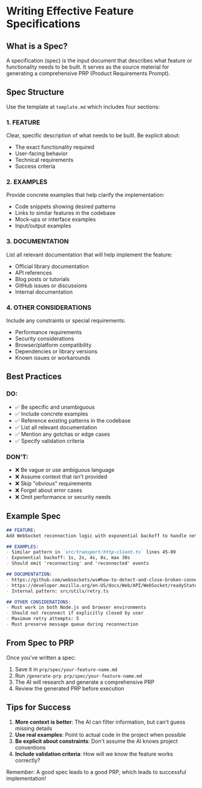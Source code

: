 # Writing Effective Feature Specifications

## What is a Spec?

A specification (spec) is the input document that describes what feature or functionality needs to be built. It serves as the source material for generating a comprehensive PRP (Product Requirements Prompt).

## Spec Structure

Use the template at `template.md` which includes four sections:

### 1. FEATURE
Clear, specific description of what needs to be built. Be explicit about:
- The exact functionality required
- User-facing behavior
- Technical requirements
- Success criteria

### 2. EXAMPLES
Provide concrete examples that help clarify the implementation:
- Code snippets showing desired patterns
- Links to similar features in the codebase
- Mock-ups or interface examples
- Input/output examples

### 3. DOCUMENTATION
List all relevant documentation that will help implement the feature:
- Official library documentation
- API references
- Blog posts or tutorials
- GitHub issues or discussions
- Internal documentation

### 4. OTHER CONSIDERATIONS
Include any constraints or special requirements:
- Performance requirements
- Security considerations  
- Browser/platform compatibility
- Dependencies or library versions
- Known issues or workarounds

## Best Practices

### DO:
- ✅ Be specific and unambiguous
- ✅ Include concrete examples
- ✅ Reference existing patterns in the codebase
- ✅ List all relevant documentation
- ✅ Mention any gotchas or edge cases
- ✅ Specify validation criteria

### DON'T:
- ❌ Be vague or use ambiguous language
- ❌ Assume context that isn't provided
- ❌ Skip "obvious" requirements
- ❌ Forget about error cases
- ❌ Omit performance or security needs

## Example Spec

```markdown
## FEATURE:
Add WebSocket reconnection logic with exponential backoff to handle network interruptions gracefully.

## EXAMPLES:
- Similar pattern in `src/transport/http-client.ts` lines 45-89
- Exponential backoff: 1s, 2s, 4s, 8s, max 30s
- Should emit 'reconnecting' and 'reconnected' events

## DOCUMENTATION:
- https://github.com/websockets/ws#how-to-detect-and-close-broken-connections
- https://developer.mozilla.org/en-US/docs/Web/API/WebSocket/readyState
- Internal pattern: src/utils/retry.ts

## OTHER CONSIDERATIONS:
- Must work in both Node.js and browser environments
- Should not reconnect if explicitly closed by user
- Maximum retry attempts: 5
- Must preserve message queue during reconnection
```

## From Spec to PRP

Once you've written a spec:

1. Save it in `prp/spec/your-feature-name.md`
2. Run `/generate-prp prp/spec/your-feature-name.md`
3. The AI will research and generate a comprehensive PRP
4. Review the generated PRP before execution

## Tips for Success

1. **More context is better**: The AI can filter information, but can't guess missing details
2. **Use real examples**: Point to actual code in the project when possible
3. **Be explicit about constraints**: Don't assume the AI knows project conventions
4. **Include validation criteria**: How will we know the feature works correctly?

Remember: A good spec leads to a good PRP, which leads to successful implementation!